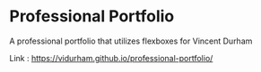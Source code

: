 # Professional Portfolio

A professional portfolio that utilizes flexboxes for Vincent Durham

Link : https://vidurham.github.io/professional-portfolio/
